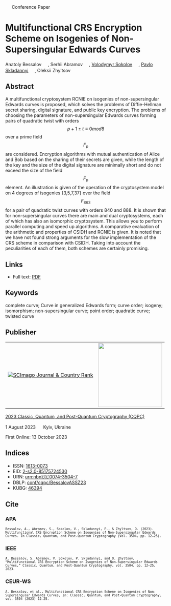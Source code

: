 <img src="/icons/unlock.svg" width="16" height="16"> Conference Paper

# Multifunctional CRS Encryption Scheme on Isogenies of Non-Supersingular Edwards Curves

Anatoly Bessalov <a href="https://orcid.org/0000-0002-6967-5001" target="_blank"><img src="/icons/orcid.svg" width="16" height="16"></a>,
Serhii Abramov <a href="https://orcid.org/0000-0002-5145-2782" target="_blank"><img src="/icons/orcid.svg" width="16" height="16"></a>,
<a href="https://volodymyr-sokolov.github.io/">Volodymyr Sokolov</a> <a href="https://orcid.org/0000-0002-9349-7946" target="_blank"><img src="/icons/orcid.svg" width="16" height="16"></a>,
<a href="/">Pavlo Skladannyi</a> <a href="https://orcid.org/0000-0002-7775-6039" target="_blank"><img src="/icons/orcid.svg" width="16" height="16"></a>,
Oleksii Zhyltsov <a href="https://orcid.org/0000-0002-7253-5990" target="_blank"><img src="/icons/orcid.svg" width="16" height="16"></a>

## Abstract

A multifunctional cryptosystem RCNIE on isogenies of non-supersingular Edwards curves is proposed, which solves the problems of Diffie-Hellman secret sharing, digital signature, and public key encryption. The problems of choosing the parameters of non-supersingular Edwards curves forming pairs of quadratic twist with orders $$p + 1 ± t ≡ 0 mod 8$$ over a prime field $$F_p$$ are considered. Encryption algorithms with mutual authentication of Alice and Bob based on the sharing of their secrets are given, while the length of the key and the size of the digital signature are minimally short and do not exceed the size of the field $$F_p$$ element. An illustration is given of the operation of the cryptosystem model on 4 degrees of isogenies {3,5,7,37} over the field $$F_{863}$$ for a pair of quadratic twist curves with orders 840 and 888. It is shown that for non-supersingular curves there are main and dual cryptosystems, each of which has also an isomorphic cryptosystem. This allows you to perform parallel computing and speed up algorithms. A comparative evaluation of the arithmetic and properties of CSIDH and RCNIE is given. It is noted that we have not found strong arguments for the slow implementation of the CRS scheme in comparison with CSIDH. Taking into account the peculiarities of each of them, both schemes are certainly promising. 

## Links

* Full text: [PDF](https://ceur-ws.org/Vol-3504/paper2.pdf)

## Keywords

complete curve; Curve in generalized Edwards form; curve order; isogeny; isomorphism; non-supersingular curve; point order; quadratic curve; twisted curve

## Publisher

<table>
<tr>
<td>
<a href="https://www.scimagojr.com/journalsearch.php?q=21100218356&amp;tip=sid&amp;exact=no" title="SCImago Journal &amp; Country Rank"><img border="0" src="https://corsproxy.io/?https://www.scimagojr.com/journal_img.php?id=21100218356" alt="SCImago Journal &amp; Country Rank"  /></a>
</td>
<td style="text-align: left;">
<a href="https://cqpc.kubg.edu.ua/"><img src="/icons/cqpc.svg" width="200"></a>
</td>
</tr>
</table>

[2023 Classic, Quantum, and Post-Quantum Cryptography (CQPC)](https://ceur-ws.org/Vol-3504/)

1 August 2023 <img src="/icons/location-pin.svg" width="16" height="16"> Kyiv, Ukraine

First Online: 13 October 2023

## Indices

* ISSN: [1613-0073](https://portal.issn.org/resource/ISSN/1613-0073) <img src="/icons/online.svg" width="16" height="16">
* EID: [2-s2.0-85175724530](http://www.scopus.com/record/display.url?origin=inward&eid=2-s2.0-85175724530)
* URN: [urn:nbn:de:0074-3504-7](https://nbn-resolving.org/xml/urn:nbn:de:0074-3504-7)
* DBLP: [conf/cqpc/BessalovASSZ23](https://dblp.org/rec/conf/cqpc/BessalovASSZ23)
* KUBG: [46394](http://elibrary.kubg.edu.ua/id/eprint/46394/)

## Cite

### APA

<small>`Bessalov, A., Abramov, S., Sokolov, V., Skladannyi, P., & Zhyltsov, O. (2023). Multifunctional CRS Encryption Scheme on Isogenies of Non-Supersingular Edwards Curves. In Classic, Quantum, and Post-Quantum Cryptography (Vol. 3504, pp. 12–25).`</small>

### IEEE

<small>`A. Bessalov, S. Abramov, V. Sokolov, P. Skladannyi, and O. Zhyltsov, “Multifunctional CRS Encryption Scheme on Isogenies of Non-Supersingular Edwards Curves,” Classic, Quantum, and Post-Quantum Cryptography, vol. 3504, pp. 12–25, 2023.`</small>

### CEUR-WS

<small>`A. Bessalov, et al., Multifunctional CRS Encryption Scheme on Isogenies of Non-Supersingular Edwards Curves, in: Classic, Quantum, and Post-Quantum Cryptography, vol. 3504 (2023) 12–25.`</small>